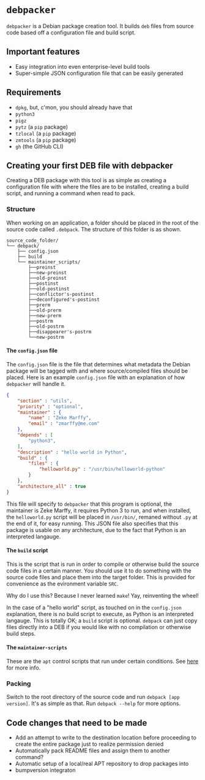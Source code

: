 # `debpacker`

`debpacker` is a Debian package creation tool. It builds `deb` files from source code based off a configuration file and build script.

## Important features

* Easy integration into even enterprise-level build tools
* Super-simple JSON configuration file that can be easily generated

## Requirements

* `dpkg`, but, c'mon, you should already have that
* `python3`
* `pigz`
* `pytz` (a `pip` package)
* `tzlocal` (a `pip` package)
* `zmtools` (a `pip` package)
* `gh` (the GitHub CLI)

## Creating your first DEB file with debpacker

Creating a DEB package with this tool is as simple as creating a configuration file with where the files are to be installed, creating a build script, and running a command when read to pack.

### Structure

When working on an application, a folder should be placed in the root of the source code called `.debpack`. The structure of this folder is as shown.

```text
source_code_folder/
└── debpack/
    ├── config.json
    ├── build
    └── maintainer_scripts/
        ├──preinst
        ├──new-preinst
        ├──old-preinst
        ├──postinst
        ├──old-postinst
        ├──conflictor's-postinst
        ├──deconfigured's-postinst
        ├──prerm
        ├──old-prerm
        ├──new-prerm
        ├──postrm
        ├──old-postrm
        ├──disappearer's-postrm
        └──new-postrm
```

#### The `config.json` file

The `config.json` file is the file that determines what metadata the Debian package will be tagged with and where source/compiled files should be placed. Here is an example `config.json` file with an explanation of how `debpacker` will handle it.

```json
{
    "section" : "utils",
    "priority" : "optional",
    "maintainer" : {
        "name" : "Zeke Marffy",
        "email" : "zmarffy@me.com"
    },
    "depends" : [
        "python3",
    ],
    "description" : "hello world in Python",
    "build" : {
        "files" : {
            "helloworld.py" : "/usr/bin/helloworld-python"
        }
    },
    "architecture_all" : true
}
```

This file will specify to `debpacker` that this program is optional, the maintainer is Zeke Marffy, it requires Python 3 to run, and when installed, the `helloworld.py` script will be placed in `/usr/bin/`, remaned without `.py` at the end of it, for easy running. This JSON file also specifies that this package is usable on any architecture, due to the fact that Python is an interpreted langauge.

#### The `build` script

This is the script that is run in order to compile or otherwise build the source code files in a certain manner. You should use it to do something with the source code files and place them into the target folder. This is provided for convenience as the evironment variable `SRC`.

Why do I use this? Because I never learned `make`! Yay, reinventing the wheel!

In the case of a "hello world" script, as touched on in the `config.json` explanation, there is no build script to execute, as Python is an interpreted langauge. This is totally OK; a `build` script is optional. `debpack` can just copy files directly into a DEB if you would like with no compilation or otherwise build steps.

#### The `maintainer-scripts`

These are the `apt` control scripts that run under certain conditions. See [here](https://www.debian.org/doc/manuals/maint-guide/dreq.en.html) for more info.

### Packing

Switch to the root directory of the source code and run `debpack [app version]`. It's as simple as that. Run `debpack --help` for more options.

## Code changes that need to be made

* Add an attempt to write to the destination location before proceeding to create the entire package just to realize permission denied
* Automatically pack README files and assign them to another command?
* Automatic setup of a local/real APT repository to drop packages into
* bumpversion integraton
